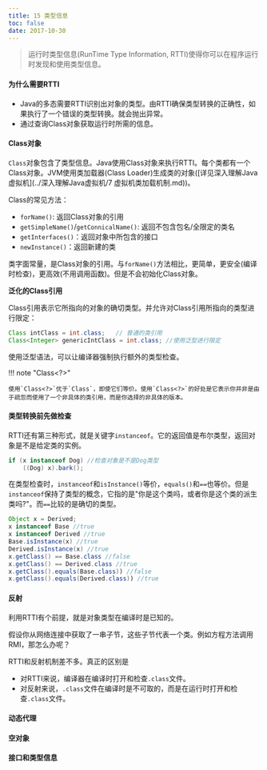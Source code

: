 ```yaml
---
title: 15 类型信息
toc: false
date: 2017-10-30
---
```


> 运行时类型信息(RunTime Type Information, RTTI)使得你可以在程序运行时发现和使用类型信息。


#### 为什么需要RTTI

* Java的多态需要RTTI识别出对象的类型。由RTTI确保类型转换的正确性，如果执行了一个错误的类型转换。就会抛出异常。
* 通过查询Class对象获取运行时所需的信息。



#### Class对象

`Class`对象包含了类型信息。Java使用Class对象来执行RTTI。每个类都有一个Class对象。JVM使用类加载器(Class Loader)生成类的对象([详见深入理解Java虚拟机](../深入理解Java虚拟机/7 虚拟机类加载机制.md))。

Class的常见方法：

* `forName()`: 返回Class对象的引用
* `getSimpleName()`/`getConnicalName()`: 返回不包含包名/全限定的类名
* `getInterfaces()`：返回对象中所包含的接口
* `newInstance()`：返回新建的类


类字面常量，是Class对象的引用。与`forName()`方法相比，更简单，更安全(编译时检查)，更高效(不用调用函数)。但是不会初始化Class对象。

**泛化的Class引用**

Class引用表示它所指向的对象的确切类型。并允许对Class引用所指向的类型进行限定：
    
```java
Class intClass = int.class;   // 普通的类引用
Class<Integer> genericIntClass = int.class; //使用泛型进行限定
```
使用泛型语法，可以让编译器强制执行额外的类型检查。


!!! note "Class<?>"
    
    使用`Class<?>`优于`Class`，即使它们等价。使用`Class<?>`的好处是它表示你并非是由于疏忽而使用了一个非具体的类引用，而是你选择的非具体的版本。
    
    


#### 类型转换前先做检查

RTTI还有第三种形式，就是关键字`instanceof`。它的返回值是布尔类型，返回对象是不是给定类的实例。

```java
if (x instanceof Dog) //检查对象是不是Dog类型
    ((Dog) x).bark();
```

在类型检查时，`instanceof`和`isInstance()`等价，`equals()`和`==`也等价。但是`instanceof`保持了类型的概念，它指的是"你是这个类吗，或者你是这个类的派生类吗?"。而`==`比较的是确切的类型。

```java
Object x = Derived;
x instanceof Base //true
x instanceof Derived //true
Base.isInstance(x) //true
Derived.isInstance(x) //true
x.getClass() == Base.class //false
x.getClass() == Derived.class //true
x.getClass().equals(Base.class)) //false
x.getClass().equals(Derived.class)) //true
```

#### 反射

利用RTTI有个前提，就是对象类型在编译时是已知的。

假设你从网络连接中获取了一串子节，这些子节代表一个类。例如方程方法调用RMI，那怎么办呢？

RTTI和反射机制差不多。真正的区别是

* 对RTTI来说，编译器在编译时打开和检查`.class`文件。
* 对反射来说，`.class`文件在编译时是不可取的，而是在运行时打开和检查`.class`文件。


#### 动态代理

#### 空对象
#### 接口和类型信息
